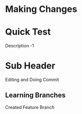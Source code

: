 # Making Changes
# Quick Test 

Description -1


# Sub Header 

Editing and Doing Commit



## Learning Branches 

Created Feature Branch
